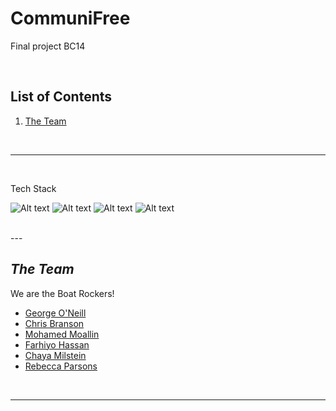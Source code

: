 # CommuniFree
Final project BC14

<br />

## List of Contents


1. [The Team](#The-Team)


<br/>

---

<br/>

Tech Stack


![Alt text](https://img.shields.io/badge/TypeScript-007ACC?style=for-the-badge&logo=typescript&logoColor=white)
![Alt text](https://img.shields.io/badge/next.js-000000?style=for-the-badge&logo=nextdotjs&logoColor=white)
![Alt text](https://img.shields.io/badge/Amazon_AWS-FF9900?style=for-the-badge&logo=amazonaws&logoColor=white)
![Alt text](https://img.shields.io/badge/Supabase-181818?style=for-the-badge&logo=supabase&logoColor=white)



<br />
---

<br />

## **_The Team_**

We are the Boat Rockers!

- [George O'Neill](https://github.com/GDO2000)
- [Chris Branson](https://github.com/CoderMrB)
- [Mohamed Moallin](https://github.com/MMoallin)
- [Farhiyo Hassan](https://github.com/FKXHX)
- [Chaya Milstein](https://github.com/chayabm)
- [Rebecca Parsons](https://github.com/Rebecca149)

<br/>

---
